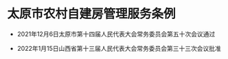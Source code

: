 # 太原市农村自建房管理服务条例

- 2021年12月6日太原市第十四届人民代表大会常务委员会第五十次会议通过

- 2022年1月15日山西省第十三届人民代表大会常务委员会第三十三次会议批准

<!-- INFO END -->
